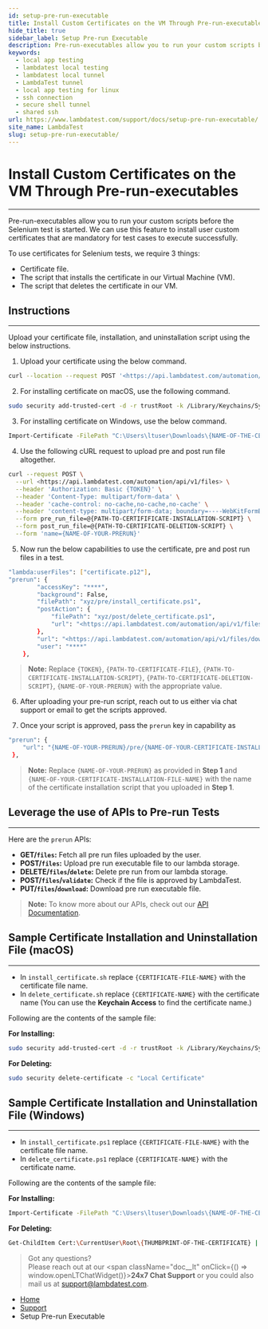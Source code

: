 ```yaml
---
id: setup-pre-run-executable
title: Install Custom Certificates on the VM Through Pre-run-executables
hide_title: true
sidebar_label: Setup Pre-run Executable
description: Pre-run-executables allow you to run your custom scripts before the Selenium test is started. 
keywords:
  - local app testing
  - lambdatest local testing
  - lambdatest local tunnel
  - LambdaTest tunnel
  - local app testing for linux
  - ssh connection
  - secure shell tunnel
  - shared ssh
url: https://www.lambdatest.com/support/docs/setup-pre-run-executable/
site_name: LambdaTest
slug: setup-pre-run-executable/
---
```


<script type="application/ld+json"
      dangerouslySetInnerHTML={{ __html: JSON.stringify({
       "@context": "https://schema.org",
        "@type": "BreadcrumbList",
        "itemListElement": [{
          "@type": "ListItem",
          "position": 1,
          "name": "LambdaTest",
          "item": "https://www.lambdatest.com"
        },{
          "@type": "ListItem",
          "position": 2,
          "name": "Support",
          "item": "https://www.lambdatest.com/support/docs/"
        },{
          "@type": "ListItem",
          "position": 3,
          "name": "Install Custom Certificates on the VM Through Pre-run-executables",
          "item": "https://www.lambdatest.com/support/docs/setup-pre-run-executable/"
        }]
      })
    }}
></script>

# Install Custom Certificates on the VM Through Pre-run-executables

* * *
Pre-run-executables allow you to run your custom scripts before the Selenium test is started. We can use this feature to install user custom certificates that are mandatory for test cases to execute successfully.

To use certificates for Selenium tests, we require 3 things:

* Certificate file.
* The script that installs the certificate in our Virtual Machine (VM).
* The script that deletes the certificate in our VM.

## Instructions

* * *
Upload your certificate file, installation, and uninstallation script using the below instructions.

1. Upload your certificate using the below command.

```bash
curl --location --request POST '<https://api.lambdatest.com/automation/api/v1/user-files>'
```
2. For installing certificate on macOS, use the following command.

```bash
sudo security add-trusted-cert -d -r trustRoot -k /Library/Keychains/System.keychain /Users/ltuser/Downloads/{CERTIFICATE-FILE-NAME}
```
3. For installing certificate on Windows, use the below command.

```bash
Import-Certificate -FilePath "C:\Users\ltuser\Downloads\{NAME-OF-THE-CERTIFICATE}" -CertStoreLocation 'Cert:\LocalMachine\Root' -Verbose
```

4. Use the following cURL request to upload pre and post run file altogether.

```bash
curl --request POST \
  --url <https://api.lambdatest.com/automation/api/v1/files> \
  --header 'Authorization: Basic {TOKEN}' \
  --header 'Content-Type: multipart/form-data' \
  --header 'cache-control: no-cache,no-cache,no-cache' \
  --header 'content-type: multipart/form-data; boundary=----WebKitFormBoundary7MA4YWxkTrZu0gW' \
  --form pre_run_file=@{PATH-TO-CERTIFIFICATE-INSTALLATION-SCRIPT} \
  --form post_run_file=@{PATH-TO-CERTIFICATE-DELETION-SCRIPT} \
  --form 'name={NAME-OF-YOUR-PRERUN}' 
  ```

5. Now run the below capabilities to use the certificate, pre and post run files in a test.

```bash
"lambda:userFiles": ["certificate.p12"],
"prerun": {
        "accessKey": "****",
        "background": False,
        "filePath": "xyz/pre/install_certificate.ps1",
        "postAction": {
            "filePath": "xyz/post/delete_certificate.ps1",
            "url": "<https://api.lambdatest.com/automation/api/v1/files/download>"
        },
        "url": "<https://api.lambdatest.com/automation/api/v1/files/download>",
        "user": "****"
    },
```


> **Note:** Replace `{TOKEN}`, `{PATH-TO-CERTIFICATE-FILE}`, `{PATH-TO-CERTIFICATE-INSTALLATION-SCRIPT}`, `{PATH-TO-CERTIFICATE-DELETION-SCRIPT}`, `{NAME-OF-YOUR-PRERUN}` with the appropriate value. 

6. After uploading your pre-run script, reach out to us either via chat support or email to get the scripts approved.

7. Once your script is approved, pass the `prerun` key in capability as

```bash
"prerun": {
    "url": "{NAME-OF-YOUR-PRERUN}/pre/{NAME-OF-YOUR-CERTIFICATE-INSTALLATION-SCRIPT}",
 },
```
> **Note:** Replace `{NAME-OF-YOUR-PRERUN}` as provided in **Step 1** and `{NAME-OF-YOUR-CERTIFICATE-INSTALLATION-FILE-NAME}` with the name of the certificate installation script that you uploaded in **Step 1**.

## Leverage the use of APIs to Pre-run Tests
***
Here are the `prerun` APIs:

* **GET/`files`:** Fetch all pre run files uploaded by the user.
* **POST/`files`:** Upload pre run executable file to our lambda storage.
* **DELETE/`files`/`delete`:** Delete pre run from our lambda storage.
* **POST/`files`/`validate`:** Check if the file is approved by LambdaTest.
* **PUT/`files`/`download`:** Download pre run executable file. 

> **Note:** To know more about our APIs, check out our [API Documentation](https://www.lambdatest.com/support/api-doc/). 

## Sample Certificate Installation and Uninstallation File (macOS)
***
* In `install_certificate.sh` replace `{CERTIFICATE-FILE-NAME}` with the certificate file name.
* In `delete_certificate.sh` replace `{CERTIFICATE-NAME}` with the certificate name (You can use the **Keychain Access** to find the certificate name.)

Following are the contents of the sample file:

**For Installing:**
```bash
sudo security add-trusted-cert -d -r trustRoot -k /Library/Keychains/System.keychain /Users/ltuser/Downloads/{CERTIFICATE-FILE-NAME}
```

**For Deleting:**
```bash
sudo security delete-certificate -c "Local Certificate"
```

## Sample Certificate Installation and Uninstallation File (Windows)
***
* In `install_certificate.ps1` replace `{CERTIFICATE-FILE-NAME}` with the certificate file name.
* In `delete_certificate.ps1` replace `{CERTIFICATE-NAME}` with the certificate name.

Following are the contents of the sample file:

**For Installing:**
```bash
Import-Certificate -FilePath "C:\Users\ltuser\Downloads\{NAME-OF-THE-CERTIFICATE}" -CertStoreLocation 'Cert:\LocalMachine\Root' -Verbose
```
**For Deleting:**
```bash
Get-ChildItem Cert:\CurrentUser\Root\{THUMBPRINT-OF-THE-CERTIFICATE} | Remove-Item
```

>Got any questions?<br/>
Please reach out at our <span className="doc__lt" onClick={() => window.openLTChatWidget()}>**24x7 Chat Support**</span> or you could also mail us at support@lambdatest.com.

<nav aria-label="breadcrumbs">
  <ul className="breadcrumbs">
    <li className="breadcrumbs__item">
      <a className="breadcrumbs__link" href="https://www.lambdatest.com">
        Home
      </a>
    </li>
    <li className="breadcrumbs__item">
      <a className="breadcrumbs__link" target="_self" href="https://www.lambdatest.com/support/docs/">
        Support
      </a>
    </li>
    <li className="breadcrumbs__item breadcrumbs__item--active">
      <span className="breadcrumbs__link">
        Setup Pre-run Executable
      </span>
    </li>
  </ul>
</nav>